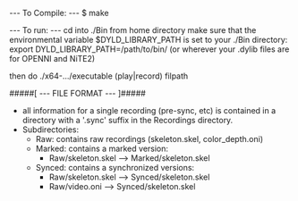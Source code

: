 --- To Compile: ---
$ make

--- To run: ---
cd into ./Bin from home directory
make sure that the environmental variable $DYLD_LIBRARY_PATH is set to your ./Bin directory:
export DYLD_LIBRARY_PATH=/path/to/bin/
(or wherever your .dylib files are for OPENNI and NiTE2)

then do ./x64-.../executable (play|record) filpath



#####[ --- FILE FORMAT --- ]#####
- all information for a single recording (pre-sync, etc) is contained in a directory with a '.sync' suffix in the Recordings directory.
- Subdirectories:
	- Raw: contains raw recordings (skeleton.skel, color_depth.oni)
	- Marked: contains a marked version:
		- Raw/skeleton.skel --> Marked/skeleton.skel
	- Synced: contains a synchronized versions:
		 - Raw/skeleton.skel --> Synced/skeleton.skel 
		 - Raw/video.oni --> Synced/skeleton.skel

